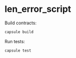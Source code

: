 # len_error_script

Build contracts:

``` sh
capsule build
```

Run tests:

``` sh
capsule test
```
